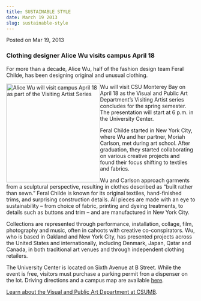```yaml
---
title: SUSTAINABLE STYLE
date: March 19 2013
slug: sustainable-style
---
```


 



<span class="date">Posted on Mar 19, 2013    </span>
<h3>Clothing designer Alice Wu visits campus April 18</h3>
<p>For more than a decade, Alice Wu, half of the fashion design
team Feral Childe, has been designing original and unusual
clothing.</p>
<p><img alt="Alice Wu will visit campus April 18 as part of the Visiting Artist Series" src="https://news.csumb.edu/sites/default/files/65/attachments/news/images/wu.alice_web.jpg" style="float:left; width:250px; height:263px">Wu will visit CSU
Monterey Bay on April 18 as the Visual and Public Art Department&#x2019;s
Visiting Artist series concludes for the spring semester. The
presentation will start at 6 p.m. in the University Center.</img></p>
<p>Feral Childe started in New York City, where Wu and her partner,
Moriah Carlson, met during art school. After graduation, they
started collaborating on various creative projects and found their
focus shifting to textiles and fabrics.</p>
<p>Wu and Carlson approach garments from a sculptural perspective,
resulting in clothes described as &#x201C;built rather than sewn.&#x201D; Feral
Childe is known for its original textiles, hand-finished trims, and
surprising construction details. All pieces are made with an eye to
sustainability &#x2013; from choice of fabric, printing and dyeing
treatments, to details such as buttons and trim &#x2013; and are
manufactured in New York City.</p>
<p>Collections are represented through performance, installation,
collage, film, photography and music, often in cahoots with
creative co-conspirators. Wu, who is based in Oakland and New York
City, has presented projects across the United States and
internationally, including Denmark, Japan, Qatar and Canada, in
both traditional art venues and through independent clothing
retailers.</p>
<p>The University Center is located on Sixth Avenue at B Street.
While the event is free, visitors must purchase a parking permit
fron a dispenser on the lot. Driving directions and a campus map
are available <a href="https://csumb.edu/map" rel="nofollow">here</a>.</p>
<p><a href="https://csumb.edu/art" rel="nofollow">Learn about the
Visual and Public Art Department at CSUMB</a>.</p>
<p><br>
&#xA0;</br></p>





 
